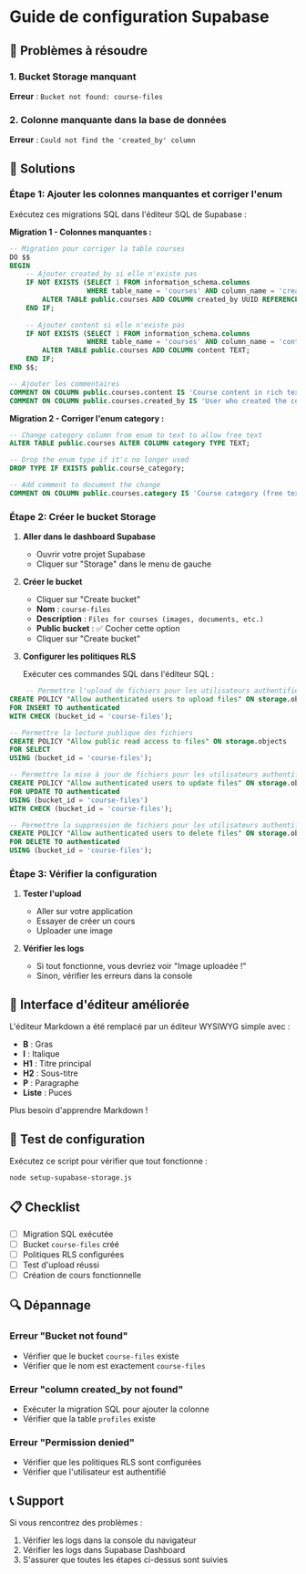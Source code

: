 # Guide de configuration Supabase

## 🚨 Problèmes à résoudre

### 1. Bucket Storage manquant
**Erreur** : `Bucket not found: course-files`

### 2. Colonne manquante dans la base de données
**Erreur** : `Could not find the 'created_by' column`

## 🔧 Solutions

### Étape 1: Ajouter les colonnes manquantes et corriger l'enum

Exécutez ces migrations SQL dans l'éditeur SQL de Supabase :

**Migration 1 - Colonnes manquantes :**
```sql
-- Migration pour corriger la table courses
DO $$ 
BEGIN
    -- Ajouter created_by si elle n'existe pas
    IF NOT EXISTS (SELECT 1 FROM information_schema.columns 
                   WHERE table_name = 'courses' AND column_name = 'created_by') THEN
        ALTER TABLE public.courses ADD COLUMN created_by UUID REFERENCES public.profiles(id);
    END IF;
    
    -- Ajouter content si elle n'existe pas
    IF NOT EXISTS (SELECT 1 FROM information_schema.columns 
                   WHERE table_name = 'courses' AND column_name = 'content') THEN
        ALTER TABLE public.courses ADD COLUMN content TEXT;
    END IF;
END $$;

-- Ajouter les commentaires
COMMENT ON COLUMN public.courses.content IS 'Course content in rich text format';
COMMENT ON COLUMN public.courses.created_by IS 'User who created the course';
```

**Migration 2 - Corriger l'enum category :**
```sql
-- Change category column from enum to text to allow free text
ALTER TABLE public.courses ALTER COLUMN category TYPE TEXT;

-- Drop the enum type if it's no longer used
DROP TYPE IF EXISTS public.course_category;

-- Add comment to document the change
COMMENT ON COLUMN public.courses.category IS 'Course category (free text)';
```

### Étape 2: Créer le bucket Storage

1. **Aller dans le dashboard Supabase**
   - Ouvrir votre projet Supabase
   - Cliquer sur "Storage" dans le menu de gauche

2. **Créer le bucket**
   - Cliquer sur "Create bucket"
   - **Nom** : `course-files`
   - **Description** : `Files for courses (images, documents, etc.)`
   - **Public bucket** : ✅ Cocher cette option
   - Cliquer sur "Create bucket"

3. **Configurer les politiques RLS**
   
   Exécuter ces commandes SQL dans l'éditeur SQL :

```sql
    -- Permettre l'upload de fichiers pour les utilisateurs authentifiés
CREATE POLICY "Allow authenticated users to upload files" ON storage.objects
FOR INSERT TO authenticated 
WITH CHECK (bucket_id = 'course-files');

-- Permettre la lecture publique des fichiers
CREATE POLICY "Allow public read access to files" ON storage.objects
FOR SELECT 
USING (bucket_id = 'course-files');

-- Permettre la mise à jour de fichiers pour les utilisateurs authentifiés
CREATE POLICY "Allow authenticated users to update files" ON storage.objects
FOR UPDATE TO authenticated 
USING (bucket_id = 'course-files')
WITH CHECK (bucket_id = 'course-files');

-- Permettre la suppression de fichiers pour les utilisateurs authentifiés
CREATE POLICY "Allow authenticated users to delete files" ON storage.objects
FOR DELETE TO authenticated 
USING (bucket_id = 'course-files');
```

### Étape 3: Vérifier la configuration

1. **Tester l'upload**
   - Aller sur votre application
   - Essayer de créer un cours
   - Uploader une image

2. **Vérifier les logs**
   - Si tout fonctionne, vous devriez voir "Image uploadée !"
   - Sinon, vérifier les erreurs dans la console

## 🎯 Interface d'éditeur améliorée

L'éditeur Markdown a été remplacé par un éditeur WYSIWYG simple avec :

- **B** : Gras
- **I** : Italique  
- **H1** : Titre principal
- **H2** : Sous-titre
- **P** : Paragraphe
- **Liste** : Puces

Plus besoin d'apprendre Markdown !

## 🚀 Test de configuration

Exécutez ce script pour vérifier que tout fonctionne :

```bash
node setup-supabase-storage.js
```

## 📋 Checklist

- [ ] Migration SQL exécutée
- [ ] Bucket `course-files` créé
- [ ] Politiques RLS configurées
- [ ] Test d'upload réussi
- [ ] Création de cours fonctionnelle

## 🔍 Dépannage

### Erreur "Bucket not found"
- Vérifier que le bucket `course-files` existe
- Vérifier que le nom est exactement `course-files`

### Erreur "column created_by not found"
- Exécuter la migration SQL pour ajouter la colonne
- Vérifier que la table `profiles` existe

### Erreur "Permission denied"
- Vérifier que les politiques RLS sont configurées
- Vérifier que l'utilisateur est authentifié

## 📞 Support

Si vous rencontrez des problèmes :
1. Vérifier les logs dans la console du navigateur
2. Vérifier les logs dans Supabase Dashboard
3. S'assurer que toutes les étapes ci-dessus sont suivies
